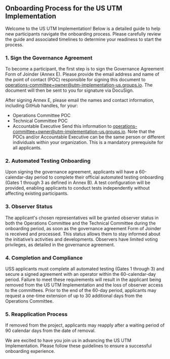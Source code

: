 ## Onboarding Process for the US UTM Implementation

Welcome to the US UTM Implementation! Below is a detailed guide to help new participants navigate the onboarding process. Please carefully review the guide and associated timelines to determine your readiness to start the process.

### 1. Sign the Governance Agreement

To become a participant, the first step is to sign the Governance Agreement Form of Joinder (Annex E). Please provide the email address and name of the point of contact (POC) responsible for signing this document to operations-committee+owner@utm-implementation-us.groups.io. The document will then be sent to you for signature via DocuSign.

After signing Annex E, please email the names and contact information, including GitHub handles, for your:
+ Operations Committee POC
+ Technical Committee POC
+ Accountable Executive
Send this information to operations-committee+owner@utm-implementation-us.groups.io. Note that the POCs and/or Accountable Executive can be the same person or different individuals within your organization. This is a mandatory prerequisite for all applicants.

### 2. Automated Testing Onboarding

Upon signing the governance agreement, applicants will have a 60-calendar-day period to complete their official automated testing onboarding (Gates 1 through 3 as defined in Annex B). A test configuration will be provided, enabling applicants to conduct tests independently without affecting existing participants.

### 3. Observer Status

The applicant's chosen representatives will be granted observer status in both the Operations Committee and the Technical Committee during the onboarding period, as soon as the governance agreement Form of Joinder is received and processed. This status allows them to stay informed about the initiative’s activities and developments. Observers have limited voting privileges, as detailed in the governance agreement.

### 4. Completion and Compliance

USS applicants must complete all automated testing (Gates 1 through 3) and secure a signed agreement with an operator within the 60-calendar-day period. Failure to meet these requirements will result in the applicant being removed from the US UTM Implementation and the loss of observer access to the committees. Prior to the end of the 60-day period, applicants may request a one-time extension of up to 30 additional days from the Operations Committee.

### 5. Reapplication Process

If removed from the project, applicants may reapply after a waiting period of 90 calendar days from the date of removal.

We are excited to have you join us in advancing the US UTM Implementation. Please follow these guidelines to ensure a successful onboarding experience.
